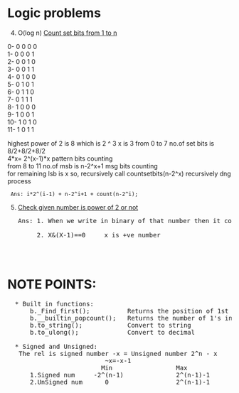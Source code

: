 # Logic problems
  4. O(log n)
  <a href="https://github.com/teja963/DSA_All_Models/blob/master/Bit%20Manipulation/4_count_set_bits_1_to_n.cpp">Count set bits from 1 to n</a>
  <p>
    0- 0 0 0 0<br>
    1- 0 0 0 1<br>
    2- 0 0 1 0<br>
    3- 0 0 1 1<br>
    4- 0 1 0 0<br> 
    5- 0 1 0 1<br> 
    6- 0 1 1 0<br> 
    7- 0 1 1 1<br>
    8- 1 0 0 0<br> 
    9- 1 0 0 1<br> 
   10- 1 0 1 0<br>
   11- 1 0 1 1<br>
              <p>highest power of 2 is 8 which is 2 ^ 3   x is 3
              from 0 to 7 no.of set bits is 8/2+8/2+8/2<br>
                                             4*x= 2^(x-1)*x       pattern bits counting<br>
              from 8 to 11 no.of msb is n-2^x+1                   msg bits counting<br>
              for remaining lsb is x so, recursively call countsetbits(n-2^x)    recursively dng process</p>
  </p>
 
     Ans: i*2^(i-1) + n-2^i+1 + count(n-2^i); 
     
  5. <a href="https://github.com/teja963/DSA_All_Models/blob/master/Bit%20Manipulation/5_find_whether_no_is_power_of_2.cpp">Check given number is power of 2 or not</a>
       <pre>
     Ans: 1. When we write in binary of that number then it contain only one 1<br>
          2. X&(X-1)==0     x is +ve number
        </pre><br>
# NOTE POINTS:
   <pre>
  * Built in functions:
      b._Find_first();          Returns the position of 1st set bit
      b.__builtin_popcount();   Returns the number of 1's in that number
      b.to_string();            Convert to string
      b.to_ulong();             Convert to decimal
     
  * Signed and Unsigned:
   The rel is signed number -x = Unsigned number 2^n - x
                          ~x=-x-1
                         Min                 Max       
      1.Signed num     -2^(n-1)              2^(n-1)-1
      2.UnSigned num      0                  2^(n-1)-1
    </pre>
  
			      
  
  
  
  
  
